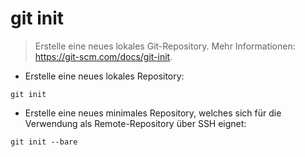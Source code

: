 # git init

> Erstelle eine neues lokales Git-Repository.
> Mehr Informationen: <https://git-scm.com/docs/git-init>.

- Erstelle eine neues lokales Repository:

`git init`

- Erstelle eine neues minimales Repository, welches sich für die Verwendung als Remote-Repository über SSH eignet:

`git init --bare`

